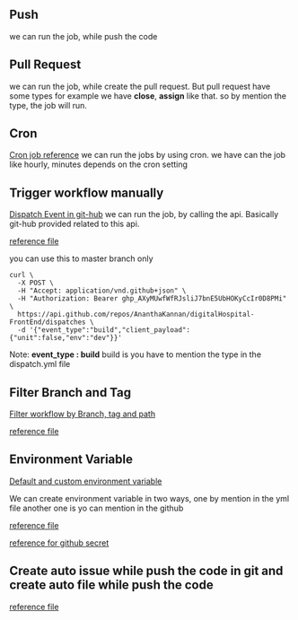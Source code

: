 ## Push
we can run the job, while push the code

## Pull Request
we can run the job, while create the pull request. But pull request have some types for example we have **close**, **assign** like that. so by mention the type, the job will run.

## Cron
[Cron job reference](https://crontab.guru/)
we can run the jobs by using cron. we have can the job like hourly, minutes depends on the cron setting

## Trigger workflow manually
[Dispatch Event in git-hub](https://docs.github.com/en/rest/repos/repos#create-a-repository-dispatch-event) we can run the job, by calling the api. Basically git-hub provided related to this api.

[reference file](./dispatch.yml)

you can use this to master branch only
```curl
curl \
  -X POST \
  -H "Accept: application/vnd.github+json" \
  -H "Authorization: Bearer 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" \
  https://api.github.com/repos/AnanthaKannan/digitalHospital-FrontEnd/dispatches \
  -d '{"event_type":"build","client_payload":{"unit":false,"env":"dev"}}'
```
Note: **event_type : build** build is you have to mention the type in the dispatch.yml file

## Filter Branch and Tag
[Filter workflow by Branch, tag and path](https://docs.github.com/en/actions/using-workflows/workflow-syntax-for-github-actions#filter-pattern-cheat-sheet)

[reference file](./branch.yml)

## Environment Variable
[Default and custom environment variable](https://docs.github.com/en/actions/learn-github-actions/environment-variables)

We can create environment variable in two ways, one by mention in the yml file another one is yo can mention in the github

[reference file](./env.yml)

[reference for github secret](../Screenshot_20221125_103053.png)

## Create auto issue while push the code in git and create auto file while push the code
[reference file](./createIssue.yml)